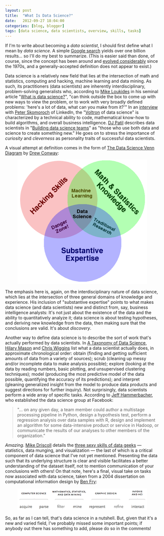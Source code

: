 ```yaml
---
layout: post
title:  "What Is Data Science?"
date:   2012-09-27 18:04:00
categories: [blog, blogger]
tags: [data science, data scientists, overview, skills, tasks]
---
```


If I'm to write about becoming a _data scientist_, I should first define what I mean by _data science_. A simple [Google search](http://lmgtfy.com/?q=what+is+data+science%3F) yields over one billion results... so I'll do my best to summarize. (This is easier said than done, of course, since the concept has been around and [evolved considerably](http://smartdatacollective.com/gilpress/50120/evolution-what-data-science) since the 1970s, and a generally-accepted definition does not appear to exist.)

Data science is a relatively new field that lies at the intersection of math and statistics, computing and hacking, machine learning and data mining. As such, its practitioners (data scientists) are inherently interdisciplinary, problem-solving generalists who, according to [Mike Loukides](http://radar.oreilly.com/mikel) in his seminal article "[What is data science?](http://radar.oreilly.com/2010/06/what-is-data-science.html)", "can think outside the box to come up with new ways to view the problem, or to work with very broadly defined problems: 'here's a lot of data, what can you make from it?'" In an [interview](http://techcrunch.com/2012/09/06/in-the-studio-linkedins-pete-skomoroch-discusses-the-voltron-of-data-science/) with [Peter Skomoroch](https://twitter.com/peteskomoroch) of LinkedIn, the "[Voltron](http://youtu.be/tZZv5Z2Iz_s) of data science" is characterized by a technical ability to code, mathematical know-how to build algorithms, and overall business intelligence. [DJ Patil](http://radar.oreilly.com/djpatil) describes data scientists in "[Building data science teams](http://radar.oreilly.com/2011/09/building-data-science-teams.html?utm_source=feedburner&utm_medium=feed&utm_campaign=Feed%3A+oreilly%2Fradar%2Fatom+%28O%27Reilly+Radar%29&utm_content=My+Yahoo)" as "those who use both data and science to create something new." He goes on to stress the importance of _curiosity_ and _cleverness_ as personality traits of successful data scientists.

A visual attempt at definition comes in the form of [The Data Science Venn Diagram](http://www.drewconway.com/zia/?p=2378) by [Drew Conway](http://www.drewconway.com/Drew_Conway/About.html):

<figure>
  <img class="halfw" src="/assets/images/2012-09-27-data-science-venn-diagram.png" alt="2012-09-27-data-science-venn-diagram.png">
</figure>

The emphasis here is, again, on the interdisciplinary nature of data science, which lies at the intersection of three general domains of knowledge and experience. His inclusion of "substantive expertise" points to what makes data science (and data scientists) new and distinct from, say, business intelligence analysts: It's not just about the existence of the data and the ability to quantitatively analyze it; data science is about testing hypotheses, and deriving new knowledge from the data, then making sure that the conclusions are valid. It's about _discovery_.

Another way to define data science is to describe the sort of work that's actually performed by data scientists. In [A Taxonomy of Data Science](http://www.dataists.com/2010/09/a-taxonomy-of-data-science/), [Hilary Mason](http://www.hilarymason.com/about/) and [Chris Wiggins](http://www.columbia.edu/~chw2/) list what a data scientist actually does, in approximate chronological order: obtain (finding and getting sufficient amounts of data from a variety of sources); scrub (cleaning up messy and/or incomplete data to make analysis possible); explore (looking at the data by reading numbers, basic plotting, and unsupervised clustering techniques); model (producing the most predictive model of the data possible, quantifying the accuracy of its predictions); and interpret (gleaning generalized insight from the model to produce data products and suggest directions for further inquiry). Not surprisingly, data scientists perform a wide array of specific tasks. According to [Jeff Hammerbacher](http://jeffhammerbacher.com/), who established the data science group at Facebook:

> "... on any given day, a team member could author a multistage processing pipeline in Python, design a hypothesis test, perform a regression analysis over data samples with R, design and implement an algorithm for some data-intensive product or service in Hadoop, or communicate the results of our analyses to other members of the organization."

_Amazing_. [Mike Driscoll](http://thephenomlist.com/Big_Data_Scientists/Michael_Driscoll) details the [three sexy skills of data geeks](http://www.dataspora.com/2009/05/sexy-data-geeks/) — statistics, data munging, and visualization — the last of which is a critical component of data science that I've not yet mentioned. Presenting the data such that its underlying structure is clear and visible facilitates a better understanding of the dataset itself, not to mention communication of your conclusions with others! On that note, here's a final, visual take on tasks now associated with data science, taken from a 2004 dissertation on computational information design by [Ben Fry](http://benfry.com/):

<figure>
  <img class="fullw" src="/assets/images/2012-09-27-data-science-tasks.png" alt="2012-09-27-data-science-tasks.png">
</figure>

So, as far as I can tell, that's data science in a nutshell. But, given that it's a new and varied field, I've probably missed some important points; if anybody out there has something to add, please do so in the comments!
